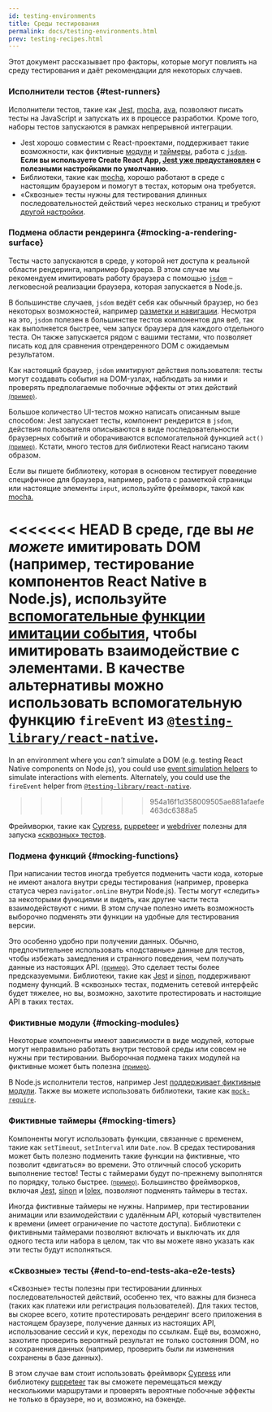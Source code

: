 ```yaml
---
id: testing-environments
title: Среды тестирования
permalink: docs/testing-environments.html
prev: testing-recipes.html
---
```


<!-- Этот документ предназначен для людей, которые знают, как использовать JavaScript и умеют писать тесты. Он показывает различия в средах тестирования React-компонентов и как эти различия повлияют на тесты, которые они пишут. Документ, по большей части, про react-dom-компоненты для веб и частично про другие рендереры. -->

Этот документ рассказывает про факторы, которые могут повлиять на среду тестирования и даёт рекомендации для некоторых случаев.

### Исполнители тестов {#test-runners}

Исполнители тестов, такие как [Jest](https://jestjs.io/), [mocha](https://mochajs.org/), [ava](https://github.com/avajs/ava), позволяют писать тесты на JavaScript и запускать их в процессе разработки. Кроме того, наборы тестов запускаются в рамках непрерывной интеграции.

- Jest хорошо совместим с React-проектами, поддерживает такие возможности, как фиктивные [модули](#mocking-modules) и [таймеры](#mocking-timers), работа с [`jsdom`](#mocking-a-rendering-surface). **Если вы используете Create React App, [Jest уже предустановлен](https://facebook.github.io/create-react-app/docs/running-tests) с полезными настройками по умолчанию.**
- Библиотеки, такие как [mocha](https://mochajs.org/#running-mocha-in-the-browser), хорошо работают в среде с настоящим браузером и помогут в тестах, которым она требуется.
- «Сквозные» тесты нужны для тестирования длинных последовательностей действий через несколько страниц и требуют [другой настройки](#end-to-end-tests-aka-e2e-tests).

### Подмена области рендеринга {#mocking-a-rendering-surface}

Тесты часто запускаются в среде, у которой нет доступа к реальной области рендеринга, например браузера. В этом случае мы рекомендуем имитировать работу браузера с помощью [`jsdom`](https://github.com/jsdom/jsdom) – легковесной реализации браузера, которая запускается в Node.js.

В большинстве случаев, `jsdom` ведёт себя как обычный браузер, но без некоторых возможностей, например [разметки и навигации](https://github.com/jsdom/jsdom#unimplemented-parts-of-the-web-platform). Несмотря на это, `jsdom` полезен в большинстве тестов компонентов для веб, так как выполняется быстрее, чем запуск браузера для каждого отдельного теста. Он также запускается рядом с вашими тестами, что позволяет писать код для сравнения отрендеренного DOM с ожидаемым результатом.

Как настоящий браузер, `jsdom` имитируют действия пользователя: тесты могут создавать события на DOM-узлах, наблюдать за ними и проверять предполагаемые побочные эффекты от этих действий [<small>(пример)</small>](/docs/testing-recipes.html#events).

Большое количество UI-тестов можно написать описанным выше способом: Jest запускает тесты, компонент рендерится в `jsdom`, действия пользователя описываются в виде последовательности браузерных событий и оборачиваются вспомогательной функцией `act()` [<small>(пример)</small>](/docs/testing-recipes.html#act). Кстати, много тестов для библиотеки React написано таким образом.

Если вы пишете библиотеку, которая в основном тестирует поведение специфичное для браузера, например, работа с разметкой страницы или настоящие элементы `input`, используйте фреймворк, такой как [mocha.](https://mochajs.org/)

<<<<<<< HEAD
В среде, где вы _не можете_ имитировать DOM (например, тестирование компонентов React Native в Node.js), используйте [вспомогательные функции имитации события](/docs/test-utils.html#simulate), чтобы имитировать взаимодействие с элементами. В качестве альтернативы можно использовать вспомогательную функцию `fireEvent` из [`@testing-library/react-native`](https://testing-library.com/docs/native-testing-library).
=======
In an environment where you _can't_ simulate a DOM (e.g. testing React Native components on Node.js), you could use [event simulation helpers](/docs/test-utils.html#simulate) to simulate interactions with elements. Alternately, you could use the `fireEvent` helper from [`@testing-library/react-native`](https://testing-library.com/docs/react-native-testing-library/intro).
>>>>>>> 954a16f1d358009505ae881afaefe463dc6388a5

Фреймворки, такие как [Cypress](https://www.cypress.io/), [puppeteer](https://github.com/GoogleChrome/puppeteer) и [webdriver](https://www.seleniumhq.org/projects/webdriver/) полезны для запуска [«сквозных» тестов](#end-to-end-tests-aka-e2e-tests).

### Подмена функций {#mocking-functions}

При написании тестов иногда требуется подменить части кода, которые не имеют аналога внутри среды тестирования (например, проверка статуса через `navigator.onLine` внутри Node.js). Тесты могут «следить» за некоторыми функциями и видеть, как другие части теста взаимодействуют с ними. В этом случае полезно иметь возможность выборочно подменять эти функции на удобные для тестирования версии.

Это особенно удобно при получении данных. Обычно, предпочтительнее использовать «подставные» данные для тестов, чтобы избежать замедления и странного поведения, чем получать данные из настоящих API. [<small>(пример)</small>](/docs/testing-recipes.html#data-fetching). Это сделает тесты более предсказуемыми. Библиотеки, такие как [Jest](https://jestjs.io/) и [sinon](https://sinonjs.org/), поддерживают подмену функций. В «сквозных» тестах, подменить сетевой интерфейс будет тяжелее, но вы, возможно, захотите протестировать и настоящие API в таких тестах.

### Фиктивные модули {#mocking-modules}

Некоторые компоненты имеют зависимости в виде модулей, которые могут неправильно работать внутри тестовой среды или совсем не нужны при тестировании. Выборочная подмена таких модулей на фиктивные может быть полезна [<small>(пример)</small>](/docs/testing-recipes.html#mocking-modules).

В Node.js исполнители тестов, например Jest [поддерживает фиктивные модули](https://jestjs.io/docs/ru/manual-mocks). Также вы можете использовать библиотеки, такие как [`mock-require`](https://www.npmjs.com/package/mock-require).

### Фиктивные таймеры {#mocking-timers}

Компоненты могут использовать функции, связанные с временем, такие как `setTimeout`, `setInterval` или `Date.now`. В средах тестирования может быть полезно подменить такие функции на фиктивные, что позволит «двигаться» во времени. Это отличный способ ускорить выполнение тестов! Тесты с таймерами будут по-прежнему выполнятся по порядку, только быстрее. [<small>(пример)</small>](/docs/testing-recipes.html#timers). Большинство фреймворков, включая [Jest](https://jestjs.io/docs/en/timer-mocks), [sinon](https://sinonjs.org/releases/v7.3.2/fake-timers/) и [lolex](https://github.com/sinonjs/lolex), позволяют подменять таймеры в тестах.

Иногда фиктивные таймеры не нужны. Например, при тестировании анимации или взаимодействии с удалённым API, который чувствителен к времени (имеет ограничение по частоте доступа). Библиотеки с фиктивными таймерами позволяют включать и выключать их для одного теста или набора в целом, так что вы можете явно указать как эти тесты будут исполняться.

### «Сквозные» тесты {#end-to-end-tests-aka-e2e-tests}

«Сквозные» тесты полезны при тестировании длинных последовательностей действий, особенно тех, что важны для бизнеса (таких как платежи или регистрация пользователей). Для таких тестов, вы скорее всего, хотите протестировать рендеринг всего приложения в настоящем браузере, получение данных из настоящих API, использование сессий и кук, переходы по ссылкам. Ещё вы, возможно, захотите проверить вероятный результат не только состояния DOM, но и сохранения данных (например, проверить были ли изменения сохранены в базе данных).

В этом случае вам стоит использовать фреймворк [Cypress](https://www.cypress.io/) или библиотеку [puppeteer](https://github.com/GoogleChrome/puppeteer) так вы сможете перемещаться между несколькими маршрутами и проверять вероятные побочные эффекты не только в браузере, но и, возможно, на бэкенде.
